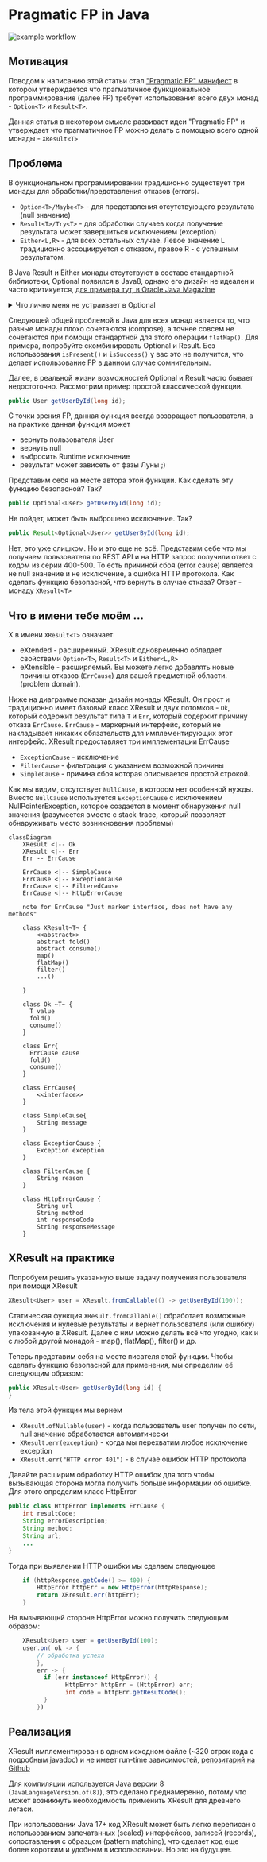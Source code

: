 # Pragmatic FP in Java

![example workflow](https://github.com/skopylov58/java-extended-result-monad/actions/workflows/gradle.yml/badge.svg)

## Мотивация
Поводом к написанию этой статьи стал 
["Pragmatic FP" манифест](https://dzone.com/articles/introduction-to-pragmatic-functional-java)
в котором утверждается что прагматичное функциональное программирование (далее FP)
требует использования всего двух монад - `Option<T>` и `Result<T>`.

Данная статья в некотором смысле развивает идеи "Pragmatic FP" и утверждает что
прагматичное FP можно делать с помощью всего одной монады - `XResult<T>`

## Проблема

В функциональном программировании традиционно существует три монады для 
обработки/представления отказов (errors).
- `Option<T>/Maybe<T>` - для представления отсутствующего результата (null значение)
- `Result<T>/Try<T>` - для обработки случаев когда получение результата может завершиться исключением (exception)
- `Either<L,R>` - для всех остальных случае. Левое значение L традиционно ассоциируется с отказом,
правое R - c успешным результатом.

В Java Result и Either монады отсутствуют в составе стандартной библиотеки, Optional появился 
в Java8, однако его дизайн не идеален и часто критикуется, 
[для примера тут, в Oracle Java Magazine ](https://blogs.oracle.com/javamagazine/post/optional-class-null-pointer-drawbacks)

<details>
<summary>Что лично меня  не устраивает в Optional</summary>
Трудно установить место возниковения null при
использовании нескольких операций `map()` и непонятно какой фильтр сработал при использовании
нескольких операций `filter()`. Иными словами, Optional не сохраняет контекста при возникновении проблемы.
Ну да ладно, не будем слишком придираться.
</details>

Следующей общей проблемой в Java для всех монад является то, что разные монады плохо сочетаются (compose),
а точнее совсем не сочетаются при помощи стандартной для этого операции `flatMap()`. 
Для примера, попробуйте скомбинировать Optional и Result. Без использования `isPresent()`
и `isSuccess()` у вас это не получится, что делает использование FP в данном случае сомнительным. 

Далее, в реальной жизни возможностей Optional и Result часто бывает недостоточно. Рассмотрим
пример простой классической функции.

```java
public User getUserById(long id);
```

С точки зрения FP, данная функция всегда возвращает пользователя,
а на практике данная функция может
- вернуть пользователя User
- вернуть null
- выбросить Runtime исключение
- результат может зависеть от фазы Луны ;)

Представим себя на месте автора этой функции. Как сделать эту функцию безопасной? Так?

```java
public Optional<User> getUserById(long id);
```

Не пойдет, может быть выброшено исключение. Так?
```java
public Result<Optional<User>> getUserById(long id);
```

Нет, это уже слишком. Но и это еще не всё. Представим себе что мы получаем пользователя по REST API
и на HTTP запрос получили ответ с кодом из серии 400-500. То есть причиной сбоя (error cause) является 
не null значение и не исключение, а ошибка HTTP протокола. Как сделать функцию безопасной, что вернуть
в случае отказа? Ответ - монаду `XResult<T>`

## Что в имени тебе моём ...

X в имени `XResult<T>` означает
- eXtended - расширенный. XResult одновременно обладает свойствами `Option<T>`, `Result<T>`
и `Either<L,R>`
- eXtensible - расширяемый. Вы можете легко добавлять новые причины отказов (`ErrCause`) 
для вашей предметной области. (problem domain).

Ниже на диаграмме показан дизайн монады XResult. Он прост и традиционно имеет базовый класс XResult и 
двух потомков - `Ok`, который содержит результат типа `T` и `Err`, который содержит причину отказа 
`ErrCause`. `ErrCause` - маркерный интерфейс, который не накладывает никаких обязательств для
имплементирующих этот интерфейс. XResult предоставляет три имплементации ErrCause
- `ExceptionCause` - исключение 
- `FilterCause` - фильтрация с указанием возможной причины
- `SimpleCause` - причина сбоя которая описывается простой строкой.

Как мы видим, отсутствует `NullCause`, в котором нет особенной нужды. Вместо `NullCause` используется
`ExceptionCause` с исключением NullPointerException, которое создается в момент обнаружения null
значения (разумеется вместе с stack-trace, который позволяет обнаруживать место возникновения проблемы)

```mermaid
classDiagram
    XResult <|-- Ok
    XResult <|-- Err
    Err -- ErrCause
    
    ErrCause <|-- SimpleCause
    ErrCause <|-- ExceptionCause
    ErrCause <|-- FilteredCause
    ErrCause <|-- HttpErrorCause

    note for ErrCause "Just marker interface, does not have any methods"

    class XResult~T~ {
        <<abstract>>
        abstract fold()
        abstract consume()
        map()
        flatMap()
        filter()
        ...()

    }
    
    class Ok ~T~ {
      T value
      fold()
      consume()
    }
    
    class Err{
      ErrCause cause
      fold()
      consume()
    }

    class ErrCause{
        <<interface>>
    }

    class SimpleCause{
        String message
    }

    class ExceptionCause {
        Exception exception
    }

    class FilterCause {
        String reason
    }

    class HttpErrorCause {
        String url
        String method
        int responseCode
        String responseMessage
    }
```

## XResult на практике

Попробуем решить указанную выше задачу получения пользователя при помощи XResult

```java
XResult<User> user = XResult.fromCallable(() -> getUserById(100));
```

Статическая функция `XResult.fromCallable()` обработает возможные исключения и нулевые результаты 
и вернет пользователя (или ошибку) упакованную в XResult. Далее с ним можно делать всё что угодно, 
как и с любой другой монадой - map(), flatMap(), filter() и др.

Теперь представим  себя на месте писателя этой функции. Чтобы сделать функцию безопасной
для применения, мы определим её следующим образом:

```java
public XResult<User> getUserById(long id) {
}
```

Из тела этой функции мы вернем
- `XResult.ofNullable(user)` - когда пользователь user получен по сети, null значение обработается автоматически
- `XResult.err(exception)` - когда мы перехватим любое исключение exception
- `XResult.err("HTTP error 401")` - в случае ошибок HTTP протокола

Давайте расширим обработку HTTP ошибок для того чтобы вызывающая сторона могла получить
больше информации об ошибке. Для этого определим класс HttpError

```java
public class HttpError implements ErrCause {
    int resultCode;
    String errorDescription;
    String method;
    String url;
    ...
}
```

Тогда при выявлении HTTP ошибки мы сделаем следующее

```java
    if (httpResponse.getCode() >= 400) {
        HttpError httpErr = new HttpError(httpResponse);
        return XRresult.err(httpErr);
    }
```

На вызывающнй стороне HttpError можно получить следующим образом:

```java
    XResult<User> user = getUserById(100);
    user.on( ok -> {
        // обработка успеха
        },
        err -> {
          if (err instanceof HttpError)) {
                HttpError httpErr = (HttpError) err;
                int code = httpErr.getResutCode();
          }
        })
```

## Реализация

XResult имплементирован в одном исходном файле 
(~320 строк кода с подробным javadoc) и не имеет run-time зависимостей,
[репозитарий на Github](https://github.com/skopylov58/java-extended-result-monad)

Для компиляции используется Java версии 8 (`JavaLanguageVersion.of(8)`), 
это сделано преднамеренно, потому что может возникнуть необходимость 
применить XResult для древнего легаси.

При использовании Java 17+ код XResult может быть легко переписан с использованием
запечатанных (sealed) интерфейсов, записей (records), сопоставления с образцом 
(pattern matching), что сделает код еще более коротким и удобным в использовании.
Но это на будущее.












